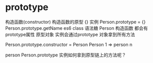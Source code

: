 # prototype

构造函数(constructor) 构造函数的原型 {} 实例
Person.prototype = {}
Person.prototype.getName
es6 class 语法糖
Person 构造函数 都会有prototype属性 原型对象
实例会通过prototype 对象拿到所有方法

Person.prototype.constructor = Person
Person 1 => person n

person    Person.prototype
实例如何拿到原型链上的方法呢？